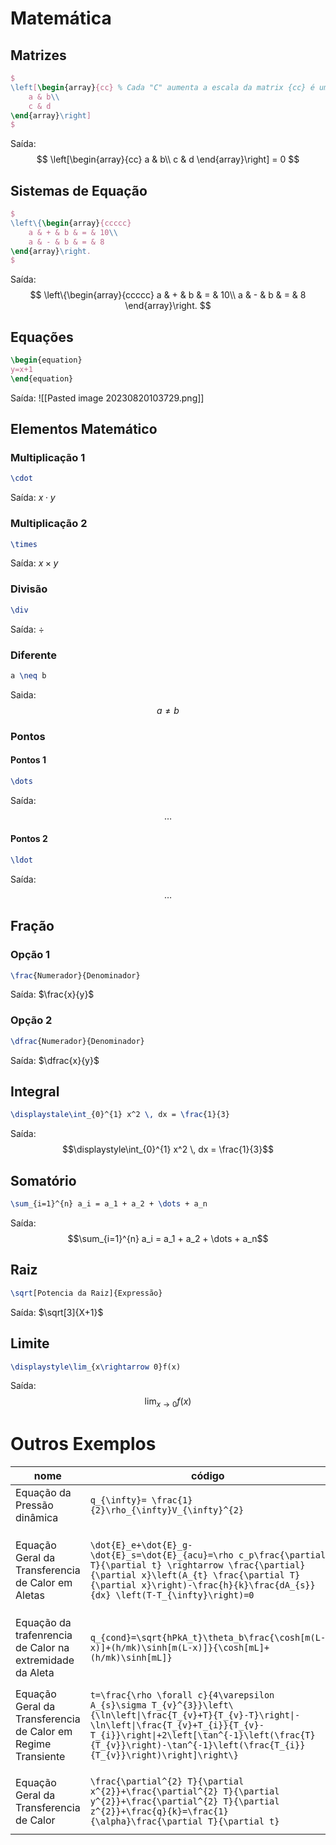 # Matemática

## Matrizes
```latex
$
\left[\begin{array}{cc} % Cada "C" aumenta a escala da matrix {cc} é uma matrix 2X2
	a & b\\
	c & d
\end{array}\right]
$
```
Saída:
$$
\left[\begin{array}{cc}
	a & b\\
	c & d
\end{array}\right] = 0
$$
## Sistemas de Equação
```latex
$
\left\{\begin{array}{ccccc}
	a & + & b & = & 10\\
	a & - & b & = & 8
\end{array}\right.
$
```
Saída:
$$
\left\{\begin{array}{ccccc}
	a & + & b & = & 10\\
	a & - & b & = & 8
\end{array}\right.
$$
## Equações

```latex
\begin{equation} 
y=x+1
\end{equation}
```
Saída:
![[Pasted image 20230820103729.png]]
## Elementos Matemático
### Multiplicação 1

```Latex
\cdot
```
Saída:
$x\cdot{}y$
### Multiplicação 2

```latex
\times
```
Saída:
$x\times{}y$
### Divisão
```Latex
\div
```
Saída:
$\div$

### Diferente
```latex
a \neq b
```
Saida:
$$a \neq b$$

### Pontos
#### Pontos 1
```latex
\dots
```
Saída:
$$\dots$$

#### Pontos 2
```latex
\ldot
```
Saída:
$$\ldots$$
## Fração
### Opção 1
```latex
\frac{Numerador}{Denominador}
```
Saída:
$\frac{x}{y}$
### Opção 2
```latex
\dfrac{Numerador}{Denominador}
```
Saída:
$\dfrac{x}{y}$
## Integral
```latex
\displaystale\int_{0}^{1} x^2 \, dx = \frac{1}{3} 
```
Saída:
$$\displaystyle\int_{0}^{1} x^2 \, dx = \frac{1}{3}$$
## Somatório
```latex
\sum_{i=1}^{n} a_i = a_1 + a_2 + \dots + a_n
```
Saída:
$$\sum_{i=1}^{n} a_i = a_1 + a_2 + \dots + a_n$$
## Raiz
```latex
\sqrt[Potencia da Raiz]{Expressão}
```

Saída:
$\sqrt[3]{X+1}$

## Limite
```latex
\displaystyle\lim_{x\rightarrow 0}f(x)
```
Saída:
$$\displaystyle\lim_{x\rightarrow 0}f(x)$$


# Outros Exemplos


| nome | código | equação |
| ---- | ---- | ---- |
| Equação da Pressão dinâmica | `q_{\infty}= \frac{1}{2}\rho_{\infty}V_{\infty}^{2}` | $$q_{\infty}= \frac{1}{2}\rho_{\infty}V_{\infty}^{2}$$ |
| Equação Geral da Transferencia de Calor em Aletas | `\dot{E}_e+\dot{E}_g-\dot{E}_s=\dot{E}_{acu}=\rho c_p\frac{\partial T}{\partial t} \rightarrow \frac{\partial}{\partial x}\left(A_{t} \frac{\partial T}{\partial x}\right)-\frac{h}{k}\frac{dA_{s}}{dx} \left(T-T_{\infty}\right)=0` | $$\dot{E}_e+\dot{E}_g-\dot{E}_s=\dot{E}_{acu}=\rho c_p\frac{\partial T}{\partial t} \rightarrow \frac{\partial}{\partial x}\left(A_{t} \frac{\partial T}{\partial x}\right)-\frac{h}{k}\frac{dA_{s}}{dx} \left(T-T_{\infty}\right)=0$$ |
| Equação da trafenrencia de Calor na extremidade da Aleta | `q_{cond}=\sqrt{hPkA_t}\theta_b\frac{\cosh[m(L-x)]+(h/mk)\sinh[m(L-x)]}{\cosh[mL]+(h/mk)\sinh[mL]}` | $$q_{cond}=\sqrt{hPkA_t}\theta_b\frac{\cosh[m(L-x)]+(h/mk)\sinh[m(L-x)]}{\cosh[mL]+(h/mk)\sinh[mL]}$$ |
| Equação Geral da Transferencia de Calor em Regime Transiente | `t=\frac{\rho \forall c}{4\varepsilon A_{s}\sigma T_{v}^{3}}\left\{\ln\left\|\frac{T_{v}+T}{T_{v}-T}\right\|-\ln\left\|\frac{T_{v}+T_{i}}{T_{v}-T_{i}}\right\|+2\left[\tan^{-1}\left(\frac{T}{T_{v}}\right)-\tan^{-1}\left(\frac{T_{i}}{T_{v}}\right)\right]\right\}` | $$t=\frac{\rho \forall c}{4\varepsilon A_{s}\sigma T_{v}^{3}}\left\{\ln\left\|\frac{T_{v}+T}{T_{v}-T}\right\|-\ln\left\|\frac{T_{v}+T_{i}}{T_{v}-T_{i}}\right\|+2\left[\tan^{-1}\left(\frac{T}{T_{v}}\right)-\tan^{-1}\left(\frac{T_{i}}{T_{v}}\right)\right]\right\}$$ |
| Equação Geral da Transferencia de Calor | `\frac{\partial^{2} T}{\partial x^{2}}+\frac{\partial^{2} T}{\partial y^{2}}+\frac{\partial^{2} T}{\partial z^{2}}+\frac{q}{k}=\frac{1}{\alpha}\frac{\partial T}{\partial t}` | $$\frac{\partial^{2} T}{\partial x^{2}}+\frac{\partial^{2} T}{\partial y^{2}}+\frac{\partial^{2} T}{\partial z^{2}}+\frac{q}{k}=\frac{1}{\alpha}\frac{\partial T}{\partial t}$$ |


